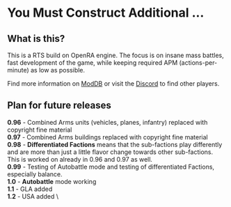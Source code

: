 # You Must Construct Additional ...

## What is this?
This is a RTS build on OpenRA engine. The focus is on insane mass battles, fast development of the game, while keeping required APM (actions-per-minute) as low as possible. 

Find more information on [ModDB](https://www.moddb.com/mods/you-must-construct-additional1) or visit the [Discord](https://discord.gg/maGHYC3cVk) to find other players.

## Plan for future releases

**0.96** - Combined Arms units (vehicles, planes, infantry) replaced with copyright fine material \
**0.97** - Combined Arms buildings replaced with copyright fine material \
**0.98** - **Differentiated Factions** means that the sub-factions play differently and are more than just a little flavor change towards other sub-factions. This is worked on already in 0.96 and 0.97 as well. \
**0.99** - Testing of Autobattle mode and testing of differentiated Factions, especially balance. \
**1.0** - **Autobattle** mode working \
**1.1** - GLA added \
**1.2** - USA added \
